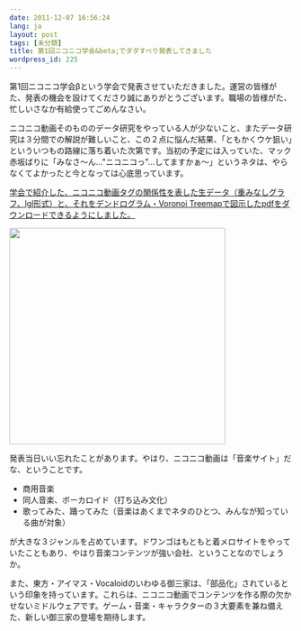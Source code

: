 ```yaml
---
date: 2011-12-07 16:56:24
lang: ja
layout: post
tags: [未分類]
title: 第1回ニコニコ学会&beta;でダダすべり発表してきました
wordpress_id: 225
---
```

第1回ニコニコ学会&beta;という学会で発表させていただきました。運営の皆様がた、発表の機会を設けてくださり誠にありがとうございます。職場の皆様がた、忙しいさなか有給使ってごめんなさい。

ニコニコ動画そのもののデータ研究をやっている人が少ないこと、またデータ研究は３分間での解説が難しいこと、この２点に悩んだ結果、「ともかくウケ狙い」といういつもの路線に落ち着いた次第です。当初の予定には入っていた、マック赤坂ばりに「みなさ〜ん…"ニコニコっ"…してますかぁ〜」というネタは、やらなくてよかったと今となっては心底思っています。

<a href="http://www.wktk.co.jp/public/gunyara-nicogakkai-2011-12-06.zip">学会で紹介した、ニコニコ動画タグの関係性を表した生データ（重みなしグラフ、lgl形式）と、それをデンドログラム・Voronoi Treemapで図示したpdfをダウンロードできるようにしました。</a>

<img src="http://farm8.staticflickr.com/7166/6472323183_62970470f1_o.jpg" alt="" title="ニコニコ動画タグ解析" width="384" height="384" class="aligncenter" />

発表当日いい忘れたことがあります。やはり、ニコニコ動画は「音楽サイト」だな、ということです。
<ul>
	<li>商用音楽</li>
	<li>同人音楽、ボーカロイド（打ち込み文化）</li>
	<li>歌ってみた、踊ってみた（音楽はあくまでネタのひとつ、みんなが知っている曲が対象）</li>
</ul>
が大きな３ジャンルを占めています。ドワンゴはもともと着メロサイトをやっていたこともあり、やはり音楽コンテンツが強い会社、ということなのでしょうか。

また、東方・アイマス・Vocaloidのいわゆる御三家は、「部品化」されているという印象を持っています。これらは、ニコニコ動画でコンテンツを作る際の欠かせないミドルウェアです。ゲーム・音楽・キャラクターの３大要素を兼ね備えた、新しい御三家の登場を期待します。
